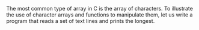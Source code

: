 The most common type of array in C is the array of characters. To illustrate the use of character arrays and functions to manipulate them, let us write a program that reads a set of text lines and prints the longest.

